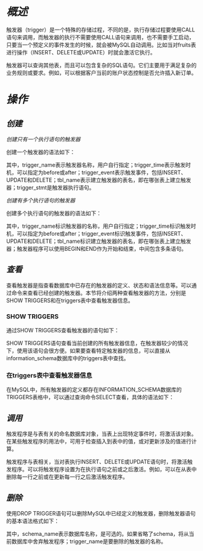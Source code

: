 # *概述*

触发器（trigger）是一个特殊的存储过程，不同的是，执行存储过程要使用CALL语句来调用，而触发器的执行不需要使用CALL语句来调用，也不需要手工启动，只要当一个预定义的事件发生的时候，就会被MySQL自动调用。比如当对fruits表进行操作（INSERT、DELETE或UPDATE）时就会激活它执行。

触发器可以查询其他表，而且可以包含复杂的SQL语句。它们主要用于满足复杂的业务规则或要求。例如，可以根据客户当前的账户状态控制是否允许插入新订单。

# *操作*

## *创建*

*创建只有一个执行语句的触发器*

创建一个触发器的语法如下：

 

其中，trigger_name表示触发器名称，用户自行指定；trigger_time表示触发时机，可以指定为before或after；trigger_event表示触发事件，包括INSERT、UPDATE和DELETE；tbl_name表示建立触发器的表名，即在哪张表上建立触发器；trigger_stmt是触发器执行语句。

 

*创建有多个执行语句的触发器*

创建多个执行语句的触发器的语法如下：

 

其中，trigger_name标识触发器的名称，用户自行指定；trigger_time标识触发时机，可以指定为before或after；trigger_event标识触发事件，包括INSERT、UPDATE和DELETE；tbl_name标识建立触发器的表名，即在哪张表上建立触发器；触发器程序可以使用BEGIN和END作为开始和结束，中间包含多条语句。

## *查看*

查看触发器是指查看数据库中已存在的触发器的定义、状态和语法信息等。可以通过命令来查看已经创建的触发器。本节将介绍两种查看触发器的方法，分别是SHOW TRIGGERS和在triggers表中查看触发器信息。

### SHOW TRIGGERS

通过SHOW TRIGGERS查看触发器的语句如下：

 

SHOW TRIGGERS语句查看当前创建的所有触发器信息，在触发器较少的情况下，使用该语句会很方便。如果要查看特定触发器的信息，可以直接从information_schema数据库中的triggers表中查找。

 

### 在triggers表中查看触发器信息

在MySQL中，所有触发器的定义都存在INFORMATION_SCHEMA数据库的TRIGGERS表格中，可以通过查询命令SELECT查看，具体的语法如下：

 

## *调用*

触发程序是与表有关的命名数据库对象，当表上出现特定事件时，将激活该对象。在某些触发程序的用法中，可用于检查插入到表中的值，或对更新涉及的值进行计算。

触发程序与表相关，当对表执行INSERT、DELETE或UPDATE语句时，将激活触发程序。可以将触发程序设置为在执行语句之前或之后激活。例如，可以在从表中删除每一行之前或在更新每一行之后激活触发程序。

## *删除*

使用DROP TRIGGER语句可以删除MySQL中已经定义的触发器，删除触发器语句的基本语法格式如下：

 

其中，schema_name表示数据库名称，是可选的。如果省略了schema，将从当前数据库中舍弃触发程序；trigger_name是要删除的触发器的名称。